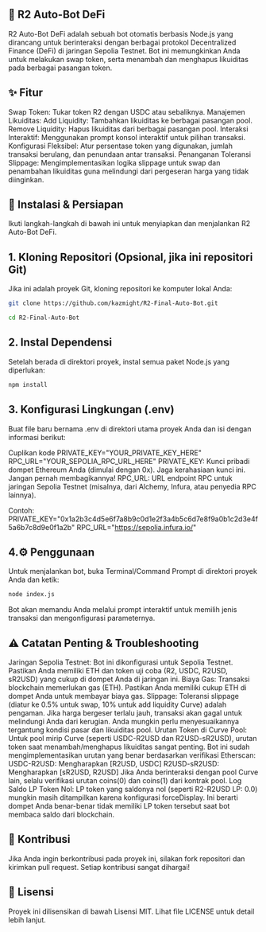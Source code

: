 ## 🤖 R2 Auto-Bot DeFi
R2 Auto-Bot DeFi adalah sebuah bot otomatis berbasis Node.js yang dirancang untuk berinteraksi dengan berbagai protokol Decentralized Finance (DeFi) di jaringan Sepolia Testnet. Bot ini memungkinkan Anda untuk melakukan swap token, serta menambah dan menghapus likuiditas pada berbagai pasangan token.

## ✨ Fitur
Swap Token: Tukar token R2 dengan USDC atau sebaliknya.
Manajemen Likuiditas:
Add Liquidity: Tambahkan likuiditas ke berbagai pasangan pool.
Remove Liquidity: Hapus likuiditas dari berbagai pasangan pool.
Interaksi Interaktif: Menggunakan prompt konsol interaktif untuk pilihan transaksi.
Konfigurasi Fleksibel: Atur persentase token yang digunakan, jumlah transaksi berulang, dan penundaan antar transaksi.
Penanganan Toleransi Slippage: Mengimplementasikan logika slippage untuk swap dan penambahan likuiditas guna melindungi dari pergeseran harga yang tidak diinginkan.

## 🚀 Instalasi & Persiapan
Ikuti langkah-langkah di bawah ini untuk menyiapkan dan menjalankan R2 Auto-Bot DeFi.


## 1. Kloning Repositori (Opsional, jika ini repositori Git)
Jika ini adalah proyek Git, kloning repositori ke komputer lokal Anda:
```Bash
git clone https://github.com/kazmight/R2-Final-Auto-Bot.git
```
```Bash
cd R2-Final-Auto-Bot
```

## 2. Instal Dependensi
Setelah berada di direktori proyek, instal semua paket Node.js yang diperlukan:
```Bash
npm install
```

## 3. Konfigurasi Lingkungan (.env)
Buat file baru bernama .env di direktori utama proyek Anda dan isi dengan informasi berikut:

Cuplikan kode
PRIVATE_KEY="YOUR_PRIVATE_KEY_HERE"
RPC_URL="YOUR_SEPOLIA_RPC_URL_HERE"
PRIVATE_KEY: Kunci pribadi dompet Ethereum Anda (dimulai dengan 0x). Jaga kerahasiaan kunci ini. Jangan pernah membagikannya!
RPC_URL: URL endpoint RPC untuk jaringan Sepolia Testnet (misalnya, dari Alchemy, Infura, atau penyedia RPC lainnya).

Contoh:
PRIVATE_KEY="0x1a2b3c4d5e6f7a8b9c0d1e2f3a4b5c6d7e8f9a0b1c2d3e4f5a6b7c8d9e0f1a2b"
RPC_URL="https://sepolia.infura.io/"

## 4.⚙️ Penggunaan
Untuk menjalankan bot, buka Terminal/Command Prompt di direktori proyek Anda dan ketik:
```Bash
node index.js
```
Bot akan memandu Anda melalui prompt interaktif untuk memilih jenis transaksi dan mengonfigurasi parameternya.



## ⚠️ Catatan Penting & Troubleshooting
Jaringan Sepolia Testnet: Bot ini dikonfigurasi untuk Sepolia Testnet. Pastikan Anda memiliki ETH dan token uji coba (R2, USDC, R2USD, sR2USD) yang cukup di dompet Anda di jaringan ini.
Biaya Gas: Transaksi blockchain memerlukan gas (ETH). Pastikan Anda memiliki cukup ETH di dompet Anda untuk membayar biaya gas.
Slippage: Toleransi slippage (diatur ke 0.5% untuk swap, 10% untuk add liquidity Curve) adalah pengaman. Jika harga bergeser terlalu jauh, transaksi akan gagal untuk melindungi Anda dari kerugian. Anda mungkin perlu menyesuaikannya tergantung kondisi pasar dan likuiditas pool.
Urutan Token di Curve Pool: Untuk pool mirip Curve (seperti USDC-R2USD dan R2USD-sR2USD), urutan token saat menambah/menghapus likuiditas sangat penting. Bot ini sudah mengimplementasikan urutan yang benar berdasarkan verifikasi Etherscan:
USDC-R2USD: Mengharapkan [R2USD, USDC]
R2USD-sR2USD: Mengharapkan [sR2USD, R2USD]
Jika Anda berinteraksi dengan pool Curve lain, selalu verifikasi urutan coins(0) dan coins(1) dari kontrak pool.
Log Saldo LP Token Nol: LP token yang saldonya nol (seperti R2-R2USD LP: 0.0) mungkin masih ditampilkan karena konfigurasi forceDisplay. Ini berarti dompet Anda benar-benar tidak memiliki LP token tersebut saat bot membaca saldo dari blockchain.

## 🤝 Kontribusi
Jika Anda ingin berkontribusi pada proyek ini, silakan fork repositori dan kirimkan pull request. Setiap kontribusi sangat dihargai!

## 📜 Lisensi
Proyek ini dilisensikan di bawah Lisensi MIT. Lihat file LICENSE untuk detail lebih lanjut.

